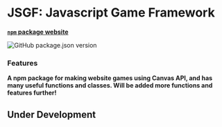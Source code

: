 # JSGF: Javascript Game Framework

**[`npm` package website](https://www.npmjs.com/package/jsgf)**

![GitHub package.json version](https://img.shields.io/github/package-json/v/nikeedev/jsgf?color=Green&label=Current%20package%20version&style=flat-square)

### Features

**A npm package for making website games using Canvas API, and has many useful functions and classes. Will be added more functions and features further!**


## **Under Development**

